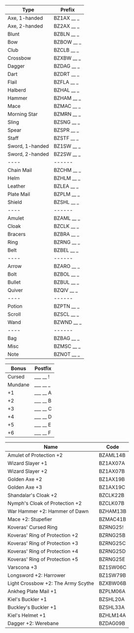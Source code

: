 | Type | Prefix |
| ---- | ------ |
| Axe, 1-handed   | BZ1AX __ _ |
| Axe, 2-handed   | BZ2AX __ _ |
| Blunt           | BZBLN __ _ |
| Bow             | BZBOW __ _ |
| Club            | BZCLB __ _ |
| Crossbow        | BZXBW __ _ |
| Dagger          | BZDAG __ _ |
| Dart            | BZDRT __ _ |
| Flail           | BZFLA __ _ |
| Halberd         | BZHAL __ _ |
| Hammer          | BZHAM __ _ |
| Mace            | BZMAC __ _ |
| Morning Star    | BZMRN __ _ |
| Sling           | BZSNG __ _ |
| Spear           | BZSPR __ _ |
| Staff           | BZSTF __ _ |
| Sword, 1-handed | BZ1SW __ _ |
| Sword, 2-handed | BZ2SW __ _ |
| ---- | ------ |
| Chain Mail      | BZCHM __ _ |
| Helm            | BZHLM __ _ |
| Leather         | BZLEA __ _ |
| Plate Mail      | BZPLM __ _ |
| Shield          | BZSHL __ _ |
| ---- | ------ |
| Amulet          | BZAML __ _ |
| Cloak           | BZCLK __ _ |
| Bracers         | BZBRA __ _ |
| Ring            | BZRNG __ _ |
| Belt            | BZBEL __ _ |
| ---- | ------ |
| Arrow           | BZARO __ _ |
| Bolt            | BZBOL __ _ |
| Bullet          | BZBUL __ _ |
| Quiver          | BZQIV __ _ |
| ---- | ------ |
| Potion          | BZPTN __ _ |
| Scroll          | BZSCL __ _ |
| Wand            | BZWND __ _ |
| ---- | ------ |
| Bag             | BZBAG __ _ |
| Misc            | BZMSC __ _ |
| Note            | BZNOT __ _ |



| Bonus   | Postfix  |
| ------- | -------- |
| Cursed  | ___ __ ! |
| Mundane | ___ __ _ |
| +1      | ___ __ A |
| +2      | ___ __ B |
| +3      | ___ __ C |
| +4      | ___ __ D |
| +5      | ___ __ E |
| +6      | ___ __ F |



| Name                               | Code     |
| ---------------------------------- | -------- |
| Amulet of Protection +2            | BZAML14B |
| Wizard Slayer +1                   | BZ1AX07A |
| Wizard Slayer +2                   | BZ1AX07B |
| Golden Axe +2                      | BZ1AX19B |
| Golden Axe +3                      | BZ1AX19C |
| Shandalar's Cloak +2               | BZCLK22B |
| Nymph's Cloak of Protection +2     | BZCLK07B |
| War Hammer +2: Hammer of Dawn      | BZHAM13B |
| Mace +2: Stupefier                 | BZMAC41B |
| Koveras' Cursed Ring               | BZRNG25! |
| Koveras' Ring of Protection +2     | BZRNG25B |
| Koveras' Ring of Protection +3     | BZRNG25C |
| Koveras' Ring of Protection +4     | BZRNG25D |
| Koveras' Ring of Protection +5     | BZRNG25E |
| Varscona +3                        | BZ1SW06C |
| Longsword +2: Harrower             | BZ1SW79B |
| Light Crossbow +2: The Army Scythe | BZXBW06B |
| Ankheg Plate Mail +1               | BZPLM06A |
| Kiel's Buckler +1                  | BZSHL20A |
| Buckley's Buckler +1               | BZSHL33A |
| Kiel's Helmet +1                   | BZHLM14A |
| Dagger +2: Werebane                | BZDAG09B |
